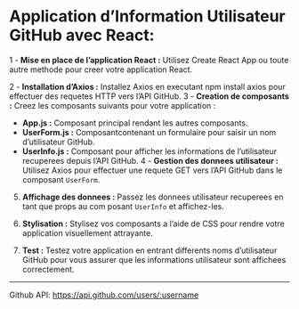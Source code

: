 # Application d’Information Utilisateur GitHub avec React:

1 -  **Mise en place de l’application React :** Utilisez Create React App ou toute autre methode
 pour creer votre application React.

 2 - **Installation d’Axios :** Installez Axios en executant npm install axios pour effectuer des
 requetes HTTP vers l’API GitHub.
 3 - **Creation de composants :** Creez les composants suivants pour votre application :
  - **App.js :** Composant principal rendant les autres composants.
  - **UserForm.js :** Composantcontenant un formulaire pour saisir un nom d’utilisateur GitHub.
  - **UserInfo.js :** Composant pour afficher les informations de l’utilisateur recuperees depuis
 l’API GitHub.
 4 - **Gestion des donnees utilisateur :** Utilisez Axios pour effectuer une requete GET vers l’API
 GitHub dans le composant `UserForm`.
 5. **Affichage des donnees :** Passez les donnees utilisateur recuperees en tant que props au com
posant `UserInfo` et affichez-les.
 6. **Stylisation :** Stylisez vos composants a l’aide de CSS pour rendre votre application visuellement
 attrayante.
 
 7. **Test :** Testez votre application en entrant differents noms d’utilisateur GitHub pour vous assurer
 que les informations utilisateur sont affichees correctement.
 ---

 Github API: https://api.github.com/users/:username

